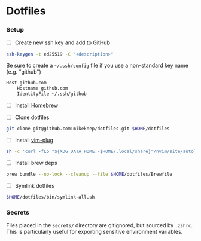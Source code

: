 # Dotfiles

### Setup

- [ ] Create new ssh key and add to GitHub
```sh
ssh-keygen -t ed25519 -C "<description>"
```
Be sure to create a `~/.ssh/config` file if you use a non-standard key name (e.g. "github")
```sh
Host github.com
    Hostname github.com
    IdentityFile ~/.ssh/github
```

- [ ] Install [Homebrew](https://brew.sh)

- [ ] Clone dotfiles
```sh
git clone git@github.com:mikeknep/dotfiles.git $HOME/dotfiles
```

- [ ] Install [vim-plug](https://github.com/junegunn/vim-plug)
```sh
sh -c 'curl -fLo "${XDG_DATA_HOME:-$HOME/.local/share}"/nvim/site/autoload/plug.vim --create-dirs https://raw.githubusercontent.com/junegunn/vim-plug/master/plug.vim'
```

- [ ] Install brew deps
```sh
brew bundle --no-lock --cleanup --file $HOME/dotfiles/Brewfile
```

- [ ] Symlink dotfiles
```sh
$HOME/dotfiles/bin/symlink-all.sh
```



### Secrets

Files placed in the `secrets/` directory are gitignored, but sourced by `.zshrc`.
This is particularly useful for exporting sensitive environment variables.
